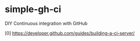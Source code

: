 # simple-gh-ci

DIY Continuous integration with GitHub

[0] https://developer.github.com/guides/building-a-ci-server/
